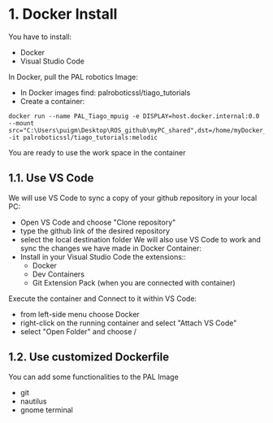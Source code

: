 # **1. Docker Install**

You have to install:
- Docker
- Visual Studio Code

In Docker, pull the PAL robotics Image:
- In Docker images find: palroboticssl/tiago_tutorials
- Create a container:
```shell
docker run --name PAL_Tiago_mpuig -e DISPLAY=host.docker.internal:0.0 --mount src="C:\Users\puigm\Desktop\ROS_github\myPC_shared",dst=/home/myDocker_shared,type=bind -it palroboticssl/tiago_tutorials:melodic
```
You are ready to use the work space in the container

## **1.1. Use VS Code**
We will use VS Code to sync a copy of your github repository in your local PC:

- Open VS Code and choose "Clone repository"
- type the github link of the desired repository
- select the local destination folder
We will also use VS Code to work and sync the changes we have made in Docker Container:
- Install in your Visual Studio Code the extensions::
    - Docker
    - Dev Containers
    - Git Extension Pack (when you are connected with container)

Execute the container and Connect to it within VS Code:
- from left-side menu choose Docker
- right-click on the running container and select "Attach VS Code"
- select "Open Folder" and choose /


## **1.2. Use customized Dockerfile**

You can add some functionalities to the PAL Image
- git
- nautilus
- gnome terminal

